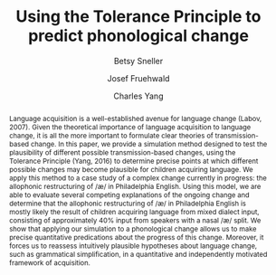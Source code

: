 ---
abstract: "Language acquisition is a well-established avenue for language change (Labov,\
  \ 2007). Given the theoretical importance of language acquisition to language change,\
  \ it is all the more important to formulate clear theories of transmission-based\
  \ change. In this paper, we provide a simulation method designed to test the plausibility\
  \ of different possible transmission-based changes, using the Tolerance Principle\
  \ (Yang, 2016) to determine precise points at which different possible changes may\
  \ become plausible for children acquiring language. We apply this method to a case\
  \ study of a complex change currently in progress: the allophonic restructuring\
  \ of /\xE6/ in Philadelphia English. Using this model, we are able to evaluate several\
  \ competing explanations of the ongoing change and determine that the allophonic\
  \ restructuring of /\xE6/ in Philadelphia English is mostly likely the result of\
  \ children acquiring language from mixed dialect input, consisting of approximately\
  \ 40\\% input from speakers with a nasal /\xE6/ split. We show that applying our\
  \ simulation to a phonological change allows us to make precise quantitative predications\
  \ about the progress of this change. Moreover, it forces us to reassess intuitively\
  \ plausible hypotheses about language change, such as grammatical simplification,\
  \ in a quantitative and independently motivated framework of acquisition."
author:
- Betsy Sneller
- Josef Fruehwald
- Charles Yang
category: paper
doi: 10.1017/S0954394519000061
layout: publication
number: '1'
p_url: https://www.cambridge.org/core/product/identifier/S0954394519000061/type/journal_article
pages: 1--20
published: Language Variation and Change
tags:
- language change
- modeling
- phonological change
- phonology
- tolerance principle
title: Using the Tolerance Principle to predict phonological change
volume: '31'
year: '2019'
---